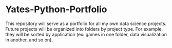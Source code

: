 # Yates-Python-Portfolio

This repository will serve as a portfolio for all my own data science projects. Future projects will be organized into folders by project type. For example, they will be sorted by application (ex: games in one folder, data visualization in another, and so on). 
